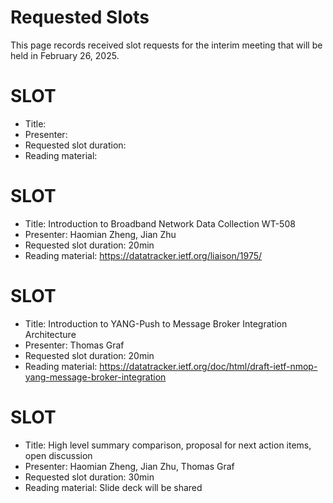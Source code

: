 # Requested Slots

This page records received slot requests for the interim meeting that will be held in February 26, 2025.

# SLOT # 

* Title:
* Presenter: 
* Requested slot duration: 
* Reading material: 

# SLOT # 

* Title: Introduction to Broadband Network Data Collection WT-508
* Presenter: Haomian Zheng, Jian Zhu
* Requested slot duration: 20min
* Reading material: https://datatracker.ietf.org/liaison/1975/

# SLOT # 

* Title: Introduction to YANG-Push to Message Broker Integration Architecture
* Presenter: Thomas Graf
* Requested slot duration: 20min
* Reading material: https://datatracker.ietf.org/doc/html/draft-ietf-nmop-yang-message-broker-integration

# SLOT # 

* Title: High level summary comparison, proposal for next action items, open discussion
* Presenter: Haomian Zheng, Jian Zhu, Thomas Graf
* Requested slot duration: 30min
* Reading material: Slide deck will be shared
